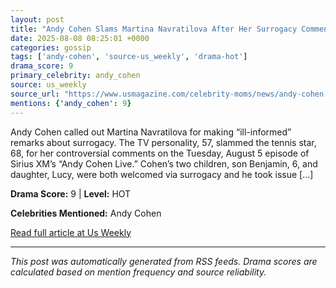 ```yaml
---
layout: post
title: "Andy Cohen Slams Martina Navratilova After Her Surrogacy Comments""
date: 2025-08-08 08:25:01 +0000
categories: gossip
tags: ['andy-cohen', 'source-us_weekly', 'drama-hot']
drama_score: 9
primary_celebrity: andy_cohen
source: us_weekly
source_url: "https://www.usmagazine.com/celebrity-moms/news/andy-cohen-slams-martina-navratilova-over-surrogacy-comments/""
mentions: {'andy_cohen': 9}
---
```


Andy Cohen called out Martina Navratilova for making “ill-informed” remarks about surrogacy. The TV personality, 57, slammed the tennis star, 68, for her controversial comments on the Tuesday, August 5 episode of Sirius XM’s “Andy Cohen Live.” Cohen’s two children, son Benjamin, 6, and daughter, Lucy, were both welcomed via surrogacy and he took issue […]

**Drama Score:** 9 | **Level:** HOT

**Celebrities Mentioned:** Andy Cohen

[Read full article at Us Weekly](https://www.usmagazine.com/celebrity-moms/news/andy-cohen-slams-martina-navratilova-over-surrogacy-comments/)

---
*This post was automatically generated from RSS feeds. Drama scores are calculated based on mention frequency and source reliability.*
